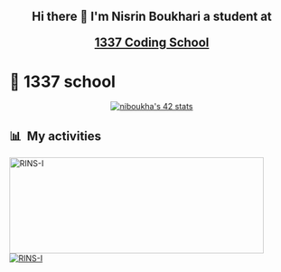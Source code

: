 <h2 align="center"> Hi there 👋 I'm Nisrin Boukhari a student at

 <a href="https://1337.ma/" target="_blank" rel="noopener noreferrer">1337 Coding School</a></h2>

# 🏫 1337 school
<div align="center">
  <a href="https://github.com/oakoudad/badge42"><img src="https://badge.mediaplus.ma/greenbinary/niboukha" alt="niboukha's 42 stats" /></a>
</div>


<div>

  ## 📊 &nbsp;My activities
  <a href="https://github.com/RINS-I">
    <img width=450 height=170 align="center" alt="RINS-I" src="https://github-readme-stats.vercel.app/api?username=RINS-I&theme=midnight-purple&show_icons=true&bg_color=0D1117&hide_border=true&count_private=true" />
  </a>
  <a href="https://github.com/RINS-I">
    <img align="center" alt="RINS-I" src="https://github-readme-stats.vercel.app/api/top-langs/?username=RINS-I&theme=midnight-purple&layout=compact&bg_color=0D1117&hide_border=true&count_private=true" />
  </a>
</div>

<div>
